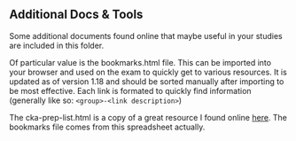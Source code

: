 ## Additional Docs & Tools

Some additional documents found online that maybe useful in your studies are included in this folder.

Of particular value is the bookmarks.html file. This can be imported into your browser and used on the exam to quickly get to various resources. It is updated as of version 1.18 and should be sorted manually after importing to be most effective. Each link is formated to quickly find information (generally like so: `<group>-<link description>`)

The cka-prep-list.html is a copy of a great resource I found online [here](https://docs.google.com/spreadsheets/d/1mYzfkxu1Iaup3KgO7zhbz7C4nFadSEvogo-lDaFIXK0/edit#gid=254552495). The bookmarks file comes from this spreadsheet actually.
